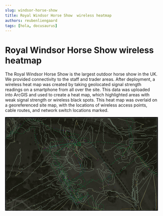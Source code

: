```yaml
---
slug: windsor-horse-show
title: Royal Windsor Horse Show  wireless heatmap
authors: reubenliengaard
tags: [hola, docusaurus]
---
```


# Royal Windsor Horse Show wireless heatmap



The Royal Windsor Horse Show is the largest outdoor horse show in the UK. We provided connectivity to the staff and trader areas. After deployment, a wireless heat map was created by taking geolocated signal strength readings on a smartphone from all over the site. This data was uploaded into ArcGIS and used to create a heat map, which highlighted areas with weak signal strength or wireless black spots. This heat map was overlaid on a georeferenced site map, with the locations of wireless access points, cable routes, and network switch locations marked.



![Docusaurus Plushie](/img/windsor-2.png)

